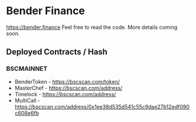 # Bender Finance

https://bender.finance Feel free to read the code. More details coming soon.

## Deployed Contracts / Hash

### BSCMAINNET

- BenderToken - https://bscscan.com/token/
- MasterChef - https://bscscan.com/address/
- Timelock - https://bscscan.com/address/
- MultiCall - https://bscscan.com/address/0x1ee38d535d541c55c9dae27b12edf090c608e6fb
